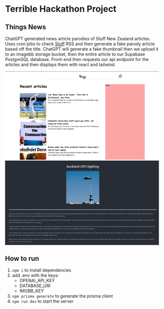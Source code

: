 # Terrible Hackathon Project

## Things News

ChatGPT generated news article parodies of Stuff New Zealand articles. Uses cron jobs to check <a href="https://www.stuff.co.nz">Stuff</a> RSS and then generate a fake parody article based off the title. ChatGPT will generate a fake thumbnail then we upload it to an imagebb storage bucket, then the entire article to our Supabase PostgreSQL database. Front-end then requests our api endpoint for the articles and then displays them with react and tailwind.

<img src="public/main-web-screenshot.png" />
<img src="public/auckland-ufo-sighting.png"/>

## How to run

1. `npm i` to install dependencies
1. add .env with the keys:
   - OPENAI_API_KEY
   - DATABASE_URI
   - IMGBB_KEY
1. `npm prisma generate` to generate the prisma client
1. `npm run dev` to start the server
